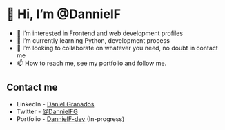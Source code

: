 #  👋 Hi, I’m @DannielF


- 👀 I’m interested in Frontend and web development profiles
- 🌱 I’m currently learning Python, development process
- 💞️ I’m looking to collaborate on whatever you need, no doubt in contact me
- 📫 How to reach me, see my portfolio and follow me.


## Contact me

* LinkedIn - [Daniel Granados](https://www.linkedin.com/in/dannielf-devsoftware/)
* Twitter - [@DannielFG](https://twitter.com/DannielFG)
* Portfolio - [DannielF-dev](https://dannielf.github.io/Portfolio-frontend/) (In-progress)


<!---
DannielF/DannielF is a ✨ special ✨ repository because its `README.md` (this file) appears on your GitHub profile.
You can click the Preview link to take a look at your changes.
--->
